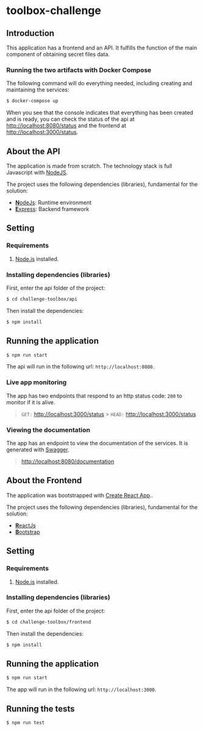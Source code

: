 # toolbox-challenge

## Introduction

This application has a frontend and an API. It fulfills the function of the main component of obtaining secret files data.

### Running the two artifacts with Docker Compose

The following command will do everything needed, including creating and maintaining the services:

```sh
$ docker-compose up
```

When you see that the console indicates that everything has been created and is ready, you can check the status of the api at [http://localhost:8080/status](http://localhost:8080/status) and the frontend at [http://localhost:3000/status](http://localhost:3000/status).

## About the API

The application is made from scratch. The technology stack is full Javascript with [NodeJS](https://nodejs.org).

The project uses the following dependencies (libraries), fundamental for the solution:

- [**N**odeJs](https://nodejs.org): Runtime environment
- [**E**xpress](http://expressjs.com): Backend framework

## Setting

### Requirements

1. [Node.js](https://nodejs.org) installed.

### Installing dependencies (libraries)

First, enter the api folder of the project:

```sh
$ cd challenge-toolbox/api
```

Then install the dependencies:

```sh
$ npm install
```

## Running the application

```sh
$ npm run start
```

The api will run in the following url: `http://localhost:8080`.

### Live app monitoring

The app has two endpoints that respond to an http status code: `200` to monitor if it is alive.

> `GET:` [http://localhost:3000/status](http://localhost:3000/status) > `HEAD:` [http://localhost:3000/status](http://localhost:3000/status)

### Viewing the documentation

The app has an endpoint to view the documentation of the services. It is generated with [Swagger](https://swagger.io/).

> [http://localhost:8080/documentation](http://localhost:4000/documentation)

## About the Frontend

The application was bootstrapped with [Create React App](https://github.com/facebook/create-react-app)..

The project uses the following dependencies (libraries), fundamental for the solution:

- [**R**eactJs](https://es.reactjs.org/)
- [**B**ootstrap](https://getbootstrap.com/)

## Setting

### Requirements

1. [Node.js](https://nodejs.org) installed.

### Installing dependencies (libraries)

First, enter the api folder of the project:

```sh
$ cd challenge-toolbox/frontend
```

Then install the dependencies:

```sh
$ npm install
```

## Running the application

```sh
$ npm run start
```

The app will run in the following url: `http://localhost:3000`.

## Running the tests

```sh
$ npm run test
```
